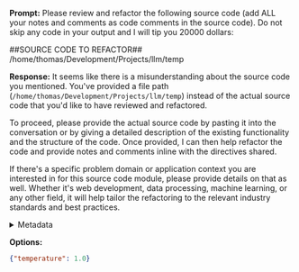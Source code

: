 **Prompt:**
Please review and refactor the following source code (add ALL your notes and comments as code comments in the source code). Do not skip any code in your output and I will tip you 20000 dollars:

##SOURCE CODE TO REFACTOR##
/home/thomas/Development/Projects/llm/temp


**Response:**
It seems like there is a misunderstanding about the source code you mentioned. You've provided a file path (`/home/thomas/Development/Projects/llm/temp`) instead of the actual source code that you'd like to have reviewed and refactored.

To proceed, please provide the actual source code by pasting it into the conversation or by giving a detailed description of the existing functionality and the structure of the code. Once provided, I can then help refactor the code and provide notes and comments inline with the directives shared.

If there's a specific problem domain or application context you are interested in for this source code module, please provide details on that as well. Whether it's web development, data processing, machine learning, or any other field, it will help tailor the refactoring to the relevant industry standards and best practices.

<details><summary>Metadata</summary>

- Duration: 14458 ms
- Datetime: 2024-01-07T15:44:56.943567
- Model: gpt-4-1106-preview

</details>

**Options:**
```json
{"temperature": 1.0}
```

